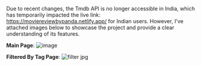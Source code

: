 Due to recent changes, the Tmdb API is no longer accessible in India, which has temporarily impacted the live link: https://moviereviewbypanda.netlify.app/ for Indian users. However, I’ve attached images below to showcase the project and provide a clear understanding of its features.

**Main Page**: 
![image](https://github.com/user-attachments/assets/507403ee-ff94-4c00-9de7-8154e6432f3a)

**Filtered By Tag Page**:
![filter jpg](https://github.com/user-attachments/assets/e1e65b6d-8788-43b0-a013-ccd9f4a49223)
